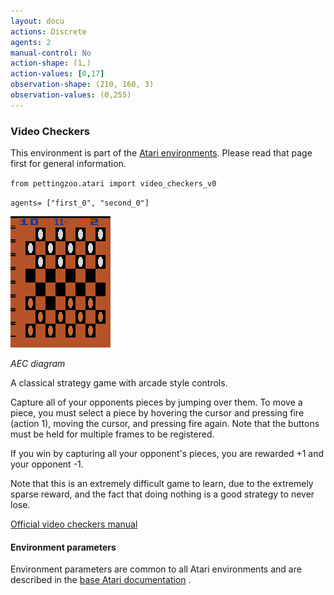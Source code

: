 ```yaml
---
layout: docu
actions: Discrete
agents: 2
manual-control: No
action-shape: (1,)
action-values: [0,17]
observation-shape: (210, 160, 3)
observation-values: (0,255)
---
```



### Video Checkers



This environment is part of the [Atari environments](../atari). Please read that page first for general information.





`from pettingzoo.atari import video_checkers_v0`



`agents= ["first_0", "second_0"]`



![video_checkers gif](atari_video_checkers.gif)



*AEC diagram*



A classical strategy game with arcade style controls.



Capture all of your opponents pieces by jumping over them. To move a piece, you must select a piece by hovering the cursor and pressing fire (action 1), moving the cursor, and pressing fire again. Note that the buttons must be held for multiple frames to be registered.



If you win by capturing all your opponent's pieces, you are rewarded +1 and your opponent -1.



Note that this is an extremely difficult game to learn, due to the extremely sparse reward, and the fact that doing nothing is a good strategy to never lose.



[Official video checkers manual](https://atariage.com/manual_html_page.php?SoftwareID=1427)



#### Environment parameters



Environment parameters are common to all Atari environments and are described in the [base Atari documentation](../atari) .

